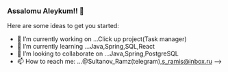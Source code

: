 ### Assalomu Aleykum!! 👋


Here are some ideas to get you started:

- 🔭 I’m currently working on ...Click up project(Task manager)
- 🌱 I’m currently learning ...Java,Spring,SQL,React
- 👯 I’m looking to collaborate on ...Java,Spring,PostgreSQL
- 📫 How to reach me: ...@Sultanov_Ramz(telegram),s_ramis@inbox.ru
-->
